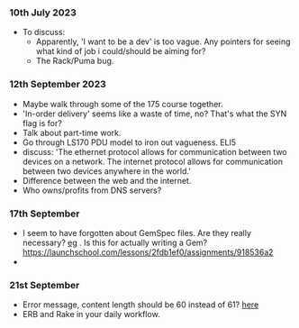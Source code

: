 ### 10th July 2023

- To discuss:
  - Apparently, 'I want to be a dev' is too vague. Any pointers for seeing what kind of job i could/should be aiming for?
  - The Rack/Puma bug.

### 12th September 2023

-  Maybe walk through some of the 175 course together.
- 'In-order delivery' seems like a waste of time, no? That's what the SYN flag is for?
- Talk about part-time work.
- Go through LS170 PDU model to iron out vagueness. ELI5
- discuss: 'The ethernet protocol allows for communication between two devices on a network. The internet protocol allows for communication between two devices anywhere in the world.'
- Difference between the web and the internet.
- Who owns/profits from DNS servers?

### 17th September

- I seem to have forgotten about GemSpec files. Are they really necessary? [eg](https://github.com/SandyRodger/RB130-139/blob/main/lesson_3_packaging_code_into_a_project.md) . Is this for actually writing a Gem? https://launchschool.com/lessons/2fdb1ef0/assignments/918536a2
- 

### 21st September

- Error message, content length should be 60 instead of 61? [here](https://launchschool.medium.com/growing-your-own-web-framework-with-rack-part-4-a4a4da2967a2)
- ERB and Rake in your daily workflow.
